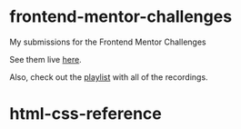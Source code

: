 # frontend-mentor-challenges

My submissions for the Frontend Mentor Challenges

See them live [here](https://fervent-mayer-36e64f.netlify.com/).

Also, check out the [playlist](https://www.youtube.com/playlist?list=PLgBH1CvjOA63Xvt0BaeQ7zL4KXX96Wbgp) with all of the recordings.
# html-css-reference
